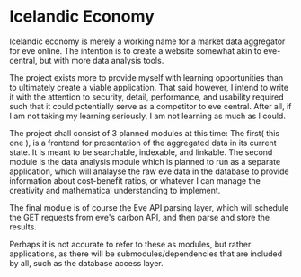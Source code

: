 # Icelandic Economy

Icelandic economy is merely a working name for a market data aggregator for eve
online. The intention is to create a website somewhat akin to eve-central, but 
with more data analysis tools. 

The project exists more to provide myself with learning opportunities than to 
ultimately create a viable application. That said however, I intend to write it
with the attention to security, detail, performance, and usability required such
that it could potentially serve as a competitor to eve central. After all, if I
am not taking my learning seriously, I am not learning as much as I could.

The project shall consist of 3 planned modules at this time: The first( this one ),
is a frontend for presentation of the aggregated data in its current state. It 
is meant to be searchable, indexable, and linkable. The second module is the
data analysis module which is planned to run as a separate application, which will
analayse the raw eve data in the database to provide information about cost-benefit
ratios, or whatever I can manage the creativity and mathematical understanding to
implement.

The final module is of course the Eve API parsing layer, which will schedule 
the GET requests from eve's carbon API, and then parse and store the results.

Perhaps it is not accurate to refer to these as modules, but rather applications,
as there will be submodules/dependencies that are included by all, such as the database
access layer.
